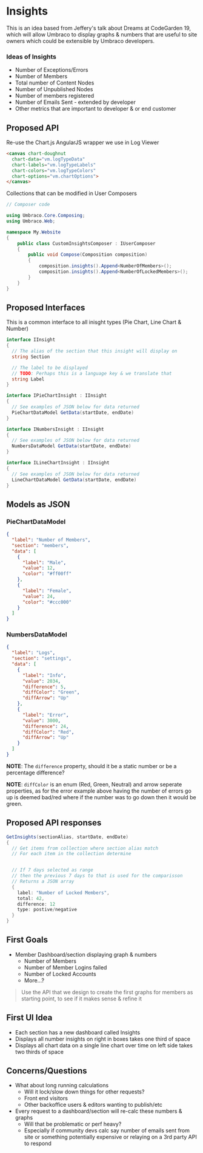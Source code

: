 # Insights
This is an idea based from Jeffery's talk about Dreams at CodeGarden 19, which will allow Umbraco to display graphs & numbers that are useful to site owners which could be extensible by Umbraco developers.

### Ideas of Insights
* Number of Exceptions/Errors
* Number of Members
* Total number of Content Nodes
* Number of Unpublished Nodes
* Number of members registered
* Number of Emails Sent - extended by developer
* Other metrics that are important to developer & or end customer

## Proposed API
Re-use the Chart.js AngularJS wrapper we use in Log Viewer
```html
<canvas chart-doughnut
  chart-data="vm.logTypeData"
  chart-labels="vm.logTypeLabels"
  chart-colors="vm.logTypeColors"
  chart-options="vm.chartOptions">
</canvas>
```

Collections that can be modified in User Composers

```csharp
// Composer code

using Umbraco.Core.Composing;
using Umbraco.Web;

namespace My.Website
{
    public class CustomInsightsComposer : IUserComposer
    {
        public void Compose(Composition composition)
        {
            composition.insights().Append<NumberOfMembers>();
            composition.insights().Append<NumberOfLockedMembers>();
        }
    }
}
```

## Proposed Interfaces
This is a common interface to all inisght types (Pie Chart, Line Chart & Number)

```csharp
interface IInsight
{
  // The alias of the section that this insight will display on
  string Section

  // The label to be displayed
  // TODO: Perhaps this is a language key & we translate that
  string Label
}
```

```csharp
interface IPieChartInsight : IInsight
{
  // See examples of JSON below for data returned
  PieChartDataModel GetData(startDate, endDate)
}
```

```csharp
interface INumbersInsight : IInsight
{
  // See examples of JSON below for data returned
  NumbersDataModel GetData(startDate, endDate)
}
```

```csharp
interface ILineChartInsight : IInsight
{
  // See examples of JSON below for data returned
  LineChartDataModel GetData(startDate, endDate)
}
```

## Models as JSON

### PieChartDataModel
```json
{
  "label": "Number of Members",
  "section": "members",
  "data": [
    {
      "label": "Male",
      "value": 12,
      "color": "#ff00ff"
    },
    {
      "label": "Female",
      "value": 24,
      "color": "#ccc000"
    }
  ]
}
```

### NumbersDataModel
```json
{
  "label": "Logs",
  "section": "settings",
  "data": [
    {
      "label": "Info",
      "value": 2034,
      "difference": 5,
      "diffColor": "Green",
      "diffArrow": "Up"
    },
    {
      "label": "Error",
      "value": 3000,
      "difference": 24,
      "diffColor": "Red",
      "diffArrow": "Up"
    }
  ]
}
```
**NOTE**: The `difference` property, should it be a static number or be a percentage difference?

**NOTE**: `diffColor` is an enum (Red, Green, Neutral) and arrow seperate properties, as for the error example above having the number of errors go up is deemed bad/red where if the number was to go down then it would be green.


## Proposed API responses
```csharp
GetInsights(sectionAlias, startDate, endDate)
{
  // Get items from collection where section alias match
  // For each item in the collection determine


  // If 7 days selected as range
  // then the previous 7 days to that is used for the comparisson
  // Returns a JSON array
  {
    label: "Number of Locked Members",
    total: 42,
    difference: 12
    type: postive/negative
  }
}
```

## First Goals
* Member Dashboard/section displaying graph & numbers
  * Number of Members
  * Number of Member Logins failed
  * Number of Locked Accounts
  * More...?

> Use the API that we design to create the first graphs for members as starting point, to see if it makes sense & refine it

## First UI Idea
* Each section has a new dashboard called Insights
* Displays all number insights on right in boxes takes one third of space
* Displays all chart data on a single line chart over time on left side takes two thirds of space

## Concerns/Questions
* What about long running calculations
  * Will it lock/slow down things for other requests?
  * Front end visitors
  * Other backoffice users & editors wanting to publish/etc
* Every request to a dashboard/section will re-calc these numbers & graphs
  * Will that be problematic or perf heavy?
  * Especially if community devs calc say number of emails sent from site or something potentially expensive or relaying on a 3rd party API to respond
